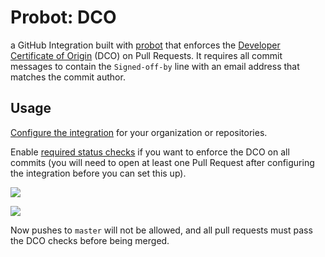 # Probot: DCO

a GitHub Integration built with [probot](https://github.com/probot/probot) that enforces the [Developer Certificate of Origin](https://developercertificate.org/) (DCO) on Pull Requests. It requires all commit messages to contain the `Signed-off-by` line with an email address that matches the commit author.

## Usage

[Configure the integration](https://github.com/integration/dco) for your organization or repositories.

Enable [required status checks](https://help.github.com/articles/about-required-status-checks/) if you want to enforce the DCO on all commits (you will need to open at least one Pull Request after configuring the integration before you can set this up).

![](https://cloud.githubusercontent.com/assets/173/24323001/7013b7c0-113c-11e7-8ef6-8f6cb7539f33.png)

![](https://cloud.githubusercontent.com/assets/173/24323183/3281121e-1140-11e7-91fe-b2d9452dd3ba.png)

Now pushes to `master` will not be allowed, and all pull requests must pass the DCO checks before being merged.
